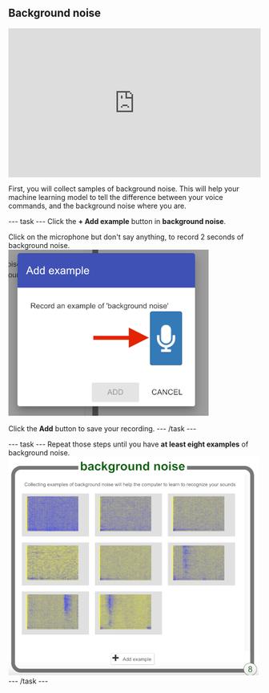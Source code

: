 ## Background noise

<html>
<div style="position: relative; width: 100%; overflow: hidden; padding-top: 56.25%;">
<p><iframe style="position: absolute; top: 0; left: 0; right: 0; width: 100%; height: 100%; border: none;" src="https://www.youtube.com/embed/355rP1A0t4E?rel=0&cc_load_policy=1" width="560" height="315" allowfullscreen allow="accelerometer; autoplay; clipboard-write; encrypted-media; gyroscope; picture-in-picture; web-share"></iframe></p>
</div>
</html>

First, you will collect samples of background noise. This will help your machine learning model to tell the difference between your voice commands, and the background noise where you are.

--- task ---
Click the **+ Add example** button in **background noise**.

Click on the microphone but don't say anything, to record 2 seconds of background noise.
![Arrow pointing to microphone button.](images/record-button.png)

Click the **Add** button to save your recording.
--- /task ---

--- task ---
Repeat those steps until you have **at least eight examples** of background noise.
![Bucket filled with 8 background noise examples.](images/8-background.png)
--- /task ---
